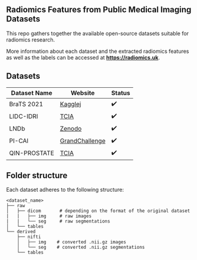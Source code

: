 ## Radiomics Features from Public Medical Imaging Datasets

This repo gathers together the available open-source datasets suitable for radiomics research.

More information about each dataset and the extracted radiomics features as well as the labels can be accessed at **https://radiomics.uk**.

## Datasets

| Dataset Name | Website                                                                                 | Status |
| ------------ | --------------------------------------------------------------------------------------- | ------ |
| BraTS 2021   | [Kagglej](https://www.kaggle.com/datasets/dschettler8845/brats-2021-task1)              | ✔️     |
| LIDC-IDRI    | [TCIA](https://wiki.cancerimagingarchive.net/pages/viewpage.action?pageId=1966254)      | ✔️     |
| LNDb         | [Zenodo](https://zenodo.org/record/6613714#.Y8rTA9LMJkh)                                | ✔️     |
| PI-CAI       | [GrandChallenge](https://pi-cai.grand-challenge.org/)                                   | ✔️     |
| QIN-PROSTATE | [TCIA](https://wiki.cancerimagingarchive.net/display/Public/QIN-PROSTATE-Repeatability) | ✔️     |

## Folder structure

Each dataset adheres to the following structure:

```
<dataset_name>
├── raw
│   ├── dicom       # depending on the format of the original dataset
|   |   ├── img     # raw images
|   |   └── seg     # raw segmentations
│   └── tables
└── derived
    ├── nifti
    │   ├── img    # converted .nii.gz images
    │   └── seg    # converted .nii.gz segmentations
    └── tables
```
